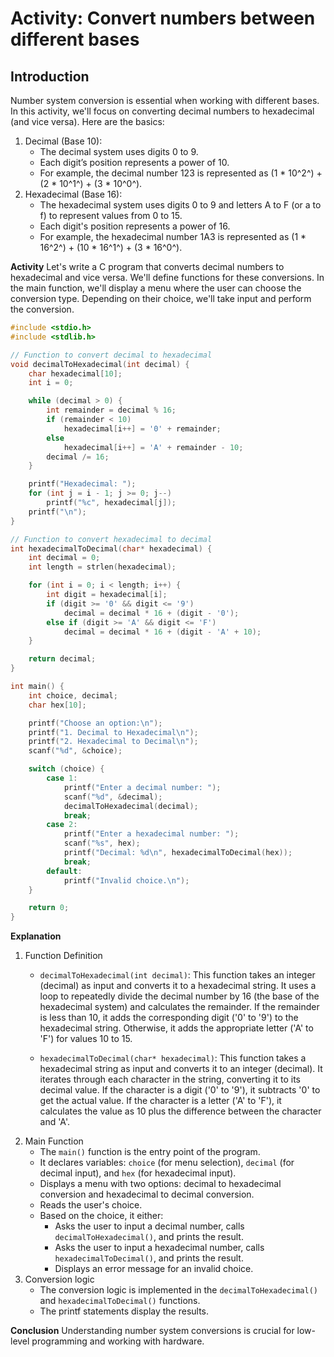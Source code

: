 # Activity: Convert numbers between different bases 

## Introduction

Number system conversion is essential when working with different bases. In this activity, we'll focus on converting decimal numbers to hexadecimal (and vice versa). Here are the basics:

1. Decimal (Base 10):
    - The decimal system uses digits 0 to 9.
    - Each digit’s position represents a power of 10.
    -  For example, the decimal number 123 is represented as (1 * 10^2^) + (2 * 10^1^) + (3 * 10^0^).
2. Hexadecimal (Base 16):
    - The hexadecimal system uses digits 0 to 9 and letters A to F (or a to f) to represent values from 0 to 15.
    - Each digit's position represents a power of 16.
    - For example, the hexadecimal number 1A3 is represented as (1 * 16^2^) + (10 * 16^1^) + (3 * 16^0^).
  
  **Activity**
  Let's write a C program that converts decimal numbers to hexadecimal and vice versa. We'll define functions for these conversions. In the main function, we'll display a menu where the user can choose the conversion type. Depending on their choice, we'll take input and perform the conversion.

```c
#include <stdio.h>
#include <stdlib.h>

// Function to convert decimal to hexadecimal
void decimalToHexadecimal(int decimal) {
    char hexadecimal[10];
    int i = 0;

    while (decimal > 0) {
        int remainder = decimal % 16;
        if (remainder < 10)
            hexadecimal[i++] = '0' + remainder;
        else
            hexadecimal[i++] = 'A' + remainder - 10;
        decimal /= 16;
    }

    printf("Hexadecimal: ");
    for (int j = i - 1; j >= 0; j--)
        printf("%c", hexadecimal[j]);
    printf("\n");
}

// Function to convert hexadecimal to decimal
int hexadecimalToDecimal(char* hexadecimal) {
    int decimal = 0;
    int length = strlen(hexadecimal);

    for (int i = 0; i < length; i++) {
        int digit = hexadecimal[i];
        if (digit >= '0' && digit <= '9')
            decimal = decimal * 16 + (digit - '0');
        else if (digit >= 'A' && digit <= 'F')
            decimal = decimal * 16 + (digit - 'A' + 10);
    }

    return decimal;
}

int main() {
    int choice, decimal;
    char hex[10];

    printf("Choose an option:\n");
    printf("1. Decimal to Hexadecimal\n");
    printf("2. Hexadecimal to Decimal\n");
    scanf("%d", &choice);

    switch (choice) {
        case 1:
            printf("Enter a decimal number: ");
            scanf("%d", &decimal);
            decimalToHexadecimal(decimal);
            break;
        case 2:
            printf("Enter a hexadecimal number: ");
            scanf("%s", hex);
            printf("Decimal: %d\n", hexadecimalToDecimal(hex));
            break;
        default:
            printf("Invalid choice.\n");
    }

    return 0;
}
```
**Explanation**
1. Function Definition
    - `decimalToHexadecimal(int decimal)`: This function takes an integer (decimal) as input and converts it to a hexadecimal string. It uses a loop to repeatedly divide the decimal number by 16 (the base of the hexadecimal system) and calculates the remainder. If the remainder is less than 10, it adds the corresponding digit ('0' to '9') to the hexadecimal string. Otherwise, it adds the appropriate letter ('A' to 'F') for values 10 to 15.
  
    - `hexadecimalToDecimal(char* hexadecimal)`: This function takes a hexadecimal string as input and converts it to an integer (decimal). It iterates through each character in the string, converting it to its decimal value. If the character is a digit ('0' to '9'), it subtracts '0' to get the actual value. If the character is a letter ('A' to 'F'), it calculates the value as 10 plus the difference between the character and 'A'.
2. Main Function
    - The `main()` function is the entry point of the program.
    - It declares variables: `choice` (for menu selection), `decimal` (for decimal input), and `hex` (for hexadecimal input).
    - Displays a menu with two options: decimal to hexadecimal conversion and hexadecimal to decimal conversion.
    - Reads the user's choice.
    - Based on the choice, it either:
      - Asks the user to input a decimal number, calls `decimalToHexadecimal()`, and prints the result.
      - Asks the user to input a hexadecimal number, calls `hexadecimalToDecimal()`, and prints the result.
      - Displays an error message for an invalid choice.
  3. Conversion logic
        - The conversion logic is implemented in the `decimalToHexadecimal()` and `hexadecimalToDecimal()` functions. 
        - The printf statements display the results.
  
**Conclusion**
Understanding number system conversions is crucial for low-level programming and working with hardware.
